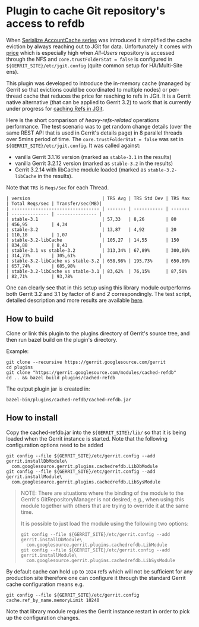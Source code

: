 # Plugin to cache Git repository's access to refdb

When [Serialize AccountCache series](https://gerrit-review.googlesource.com/c/gerrit/+/260992)
was introduced it simplified the cache eviction by always reaching out to JGit
for data. Unfortunately it comes with
[price](https://bugs.chromium.org/p/gerrit/issues/detail?id=14945)
which is especially high when *All-Users* repository is accessed through the
NFS and `core.trustFolderStat = false` is configured in
`${GERRIT_SITE}/etc/jgit.config` (quite common setup for HA/Multi-Site ens).

This plugin was developed to introduce the in-memory cache (managed by Gerrit
so that evictions could be coordinated to multiple nodes) or per-thread cache
that reduces the price for reaching to refs in JGit. It is a Gerrit native
alternative (that can be applied to Gerrit 3.2) to work that is currently under
progress for [caching Refs in JGit](https://git.eclipse.org/r/c/jgit/jgit/+/186205).

Here is the short comparison of _heavy-refs-related_ operations performance.
The test scenario was to get random change details (over the same REST API that
is used in Gerrit's details page) in 8 parallel threads over 5mins period of
time. The `core.trustFolderStat = false` was set in
`${GERRIT_SITE}/etc/jgit.config`.
It was called against:
* vanilla Gerrit 3.1.16 version (marked as `stable-3.1` in the results)
* vanilla Gerrit 3.2.12 version (marked as `stable-3.2` in the results)
* Gerrit 3.2.14 with libCache module loaded (marked as `stable-3.2-libCache` in
  the results).

Note that `TRS` is `Reqs/Sec` for each Thread.

```
| version                           | TRS Avg | TRS Std Dev | TRS Max | Total Reqs/sec | Transfer/sec(MB)|
| --------------------------------- | ------- | ----------- | ------- | -------------- | --------------- |
| stable-3.1                        | 57,33   | 8,26        | 80      | 456,95         | 4,34            |
| stable-3.2                        | 13,87   | 4,92        | 20      | 110,18         | 1,07            |
| stable-3.2-libCache               | 105,27  | 14,55       | 150     | 834,88         | 8,41            |
| stable-3.1 vs stable-3.2          | 313,34% | 67,89%      | 300,00% | 314,73%        | 305,61%         |
| stable-3.2-libCache vs stable-3.2 | 658,98% | 195,73%     | 650,00% | 657,74%        | 685,98%         |
| stable-3.2-libCache vs stable-3.1 | 83,62%  | 76,15%      | 87,50%  | 82,71%         | 93,78%          |
```

One can clearly see that in this setup using this library module outperforms both
Gerrit 3.2 and 3.1 by factor of *6* and *2* correspondingly.
The test script, detailed description and more results are available
[here](https://gist.github.com/geminicaprograms/b2cae199793f0f2b18759a803000447f).

## How to build

Clone or link this plugin to the plugins directory of Gerrit's source tree,
and then run bazel build on the plugin's directory.

Example:

```
git clone --recursive https://gerrit.googlesource.com/gerrit
cd plugins
git clone "https://gerrit.googlesource.com/modules/cached-refdb"
cd .. && bazel build plugins/cached-refdb
```

The output plugin jar is created in:

```
bazel-bin/plugins/cached-refdb/cached-refdb.jar
```

## How to install

Copy the cached-refdb.jar into the `${GERRIT_SITE}/lib/` so that it is
being loaded when the Gerrit instance is started. Note that the following
configuration options need to be added

```
git config --file ${GERRIT_SITE}/etc/gerrit.config --add gerrit.installDbModule\
  com.googlesource.gerrit.plugins.cachedrefdb.LibDbModule
git config --file ${GERRIT_SITE}/etc/gerrit.config --add gerrit.installModule\
  com.googlesource.gerrit.plugins.cachedrefdb.LibSysModule
```

> NOTE: There are situations where the binding of the module to the Gerrit's
> GitRepositoryManager is not desired; e.g., when using this module together
> with others that are trying to override it at the same time.
>
> It is possible to just load the module using the following two options:
>
> ```
> git config --file ${GERRIT_SITE}/etc/gerrit.config --add gerrit.installDbModule\
>   com.googlesource.gerrit.plugins.cachedrefdb.LibModule
> git config --file ${GERRIT_SITE}/etc/gerrit.config --add gerrit.installModule\
>   com.googlesource.gerrit.plugins.cachedrefdb.LibSysModule
> ```

By default cache can hold up to `1024` refs which will not be sufficient for
any production site therefore one can configure it through the standard Gerrit
cache configuration means e.g.

```
git config --file ${GERRIT_SITE}/etc/gerrit.config cache.ref_by_name.memoryLimit 10240
```

Note that library module requires the Gerrit instance restart in order to pick
up the configuration changes.
